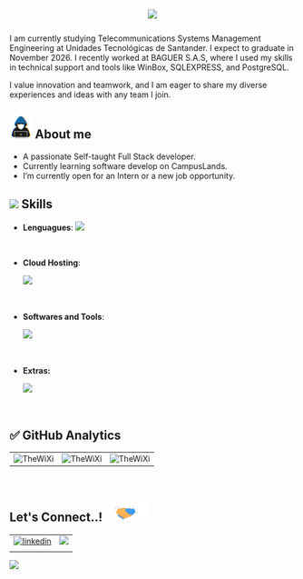 <h1 align="center">
    <img src="https://readme-typing-svg.herokuapp.com/?font=Righteous&size=35&center=true&vCenter=true&width=500&height=70&duration=4000&lines=Hello+World!+👋;+I'm+William+Alexis+Meza;" />
</h1>


<p>
I am currently studying Telecommunications Systems Management Engineering at Unidades Tecnológicas de Santander. I expect to graduate in November 2026. I recently worked at BAGUER S.A.S, where I used my skills in technical support and tools like WinBox, SQLEXPRESS, and PostgreSQL.

I value innovation and teamwork, and I am eager to share my diverse experiences and ideas with any team I join.
</p>

## <img src = "https://github.com/0xAbdulKhalid/0xAbdulKhalid/raw/main/assets/mdImages/about_me.gif" width = 40px> **About me**

- A passionate Self-taught Full Stack developer.
- Currently learning software develop on CampusLands.
- I’m currently open for an Intern or a new job opportunity.

## <img src="https://media2.giphy.com/media/QssGEmpkyEOhBCb7e1/giphy.gif?cid=ecf05e47a0n3gi1bfqntqmob8g9aid1oyj2wr3ds3mg700bl&rid=giphy.gif" width ="25"><b> Skills</b>

- **Lenguagues**:
  <img src="https://skillicons.dev/icons?i=cpp,css,html,js,ts,nodejs,express,mongodb,postgres,mysql,py&perline=8" />
  
<br>

- **Cloud Hosting**:

    <img src="https://skillicons.dev/icons?i=github&perline=8" />
<br>

- **Softwares and Tools**:

   <img src="https://skillicons.dev/icons?i=postman,docker,vscode,notion,discord,linux,npm,github,git,md,figma&perline=8" />

<br>

- **Extras:**

    <img src="https://skillicons.dev/icons?i=ps&perline=8" />
<br>


## ✅ GitHub Analytics 
<table>
  <tr>
    <td style="text-align: center;"><img src="https://github-readme-stats.vercel.app/api?username=TheWiXi&show_icons=true&locale=en&bg_color=0d1117&text_color=ffffff&repo=convoychat" alt="TheWiXi" style="height: 150px;"></td>
    <td style="text-align: center;"><img src="https://github-readme-streak-stats.herokuapp.com/?user=TheWiXi&theme=dark&background=0d1117&date_format=M%20j%5B%2C%20Y%5D" alt="TheWiXi" style="height: 150px;"></td>
    <td style="text-align: center;"><img src="https://github-readme-stats.vercel.app/api/top-langs?username=TheWiXi&show_icons=true&locale=en&bg_color=0d1117&text_color=ffffff&layout=compact" alt="TheWiXi" style="height: 150px;"></td>
  </tr>
</table>


<br>

## <b> Let's Connect..!</b><img src="https://github.com/0xAbdulKhalid/0xAbdulKhalid/raw/main/assets/mdImages/handshake.gif" width ="80">

<div align='left'>
<table>
    <tr>
        <td><a href="https://www.linkedin.com/in/wixi/" target="_blank">
        <img src="https://img.shields.io/badge/linkedin:  William Meza-%2300acee.svg?color=405DE6&style=for-the-badge&logo=linkedin&logoColor=white" alt=linkedin style="margin-bottom: 5px;"/>
        </a>
        <td><a href="mailto:williamalexis.mezaballesteros@gmail.com" target="_blank">
        <img src="https://img.shields.io/badge/gmail:  William Meza-%23EA4335.svg?style=for-the-badge&logo=gmail&logoColor=white" t=mail style="margin-bottom: 5px;" />
        </a>
    </tr>
</table>
</div>
<img src="https://user-images.githubusercontent.com/73097560/115834477-dbab4500-a447-11eb-908a-139a6edaec5c.gif">


